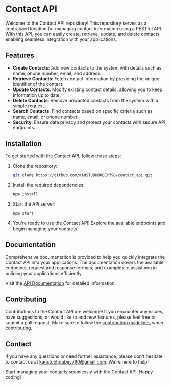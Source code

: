 # Contact API

Welcome to the Contact API repository! This repository serves as a centralized location for managing contact information using a RESTful API. With this API, you can easily create, retrieve, update, and delete contacts, enabling seamless integration with your applications.

## Features

- **Create Contacts**: Add new contacts to the system with details such as name, phone number, email, and address.
- **Retrieve Contacts**: Fetch contact information by providing the unique identifier of the contact.
- **Update Contacts**: Modify existing contact details, allowing you to keep information up to date.
- **Delete Contacts**: Remove unwanted contacts from the system with a simple request.
- **Search Contacts**: Find contacts based on specific criteria such as name, email, or phone number.
- **Security**: Ensure data privacy and protect your contacts with secure API endpoints.

## Installation

To get started with the Contact API, follow these steps:

1. Clone the repository:
   ```bash
   git clone https://github.com/KAUSTUBHDUBEY790/contact_api.git
   ```

2. Install the required dependencies:
   ```bash
   npm install
   ```

3. Start the API server:
   ```bash
   npm start
   ```

4. You're ready to use the Contact API! Explore the available endpoints and begin managing your contacts.

## Documentation

Comprehensive documentation is provided to help you quickly integrate the Contact API into your applications. The documentation covers the available endpoints, request and response formats, and examples to assist you in building your applications efficiently.

Visit the [API Documentation](https://github.com/KAUSTUBHDUBEY790/contact_api/wiki) for detailed information.

## Contributing

Contributions to the Contact API are welcome! If you encounter any issues, have suggestions, or would like to add new features, please feel free to submit a pull request. Make sure to follow the [contribution guidelines](https://github.com/KAUSTUBHDUBEY790/contact_api/blob/main/CONTRIBUTING.md) when contributing.

## Contact

If you have any questions or need further assistance, please don't hesitate to contact us at [kaustubhdubey790@gmail.com](mailto:kaustubhdubey790@gmail.com). We're here to help!

Start managing your contacts seamlessly with the Contact API. Happy coding!
